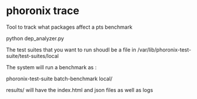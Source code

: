 # phoronix trace

Tool to track what packages affect a pts benchmark

python dep_analyzer.py

The test suites that you want to run shoudl be a file in /var/lib/phoronix-test-suite/test-suites/local

The system will run a benchmark as :

phoronix-test-suite batch-benchmark local/<bench>

results/ will have the index.html and json files as well as logs
